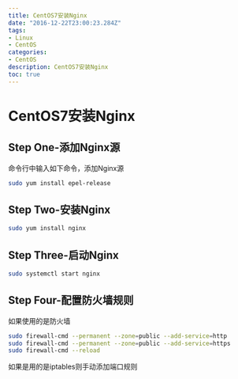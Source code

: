```yaml
---
title: CentOS7安装Nginx
date: "2016-12-22T23:00:23.284Z"
tags: 
- Linux
- CentOS
categories:
- CentOS
description: CentOS7安装Nginx
toc: true
---
```


# CentOS7安装Nginx

## Step One-添加Nginx源

命令行中输入如下命令，添加Nginx源

```bash
sudo yum install epel-release
```

## Step Two-安装Nginx

```bash
sudo yum install nginx
```

## Step Three-启动Nginx

```bash
sudo systemctl start nginx
```

## Step Four-配置防火墙规则

如果使用的是防火墙

```bash
sudo firewall-cmd --permanent --zone=public --add-service=http 
sudo firewall-cmd --permanent --zone=public --add-service=https
sudo firewall-cmd --reload
```

如果是用的是iptables则手动添加端口规则